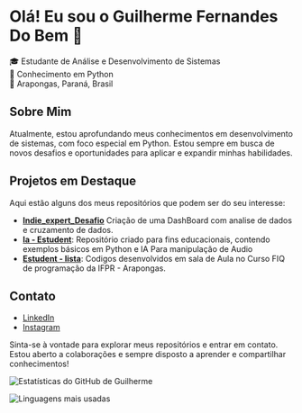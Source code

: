 # Olá! Eu sou o Guilherme Fernandes Do Bem 👋

🎓 Estudante de Análise e Desenvolvimento de Sistemas  
🐍 Conhecimento em Python  
📍 Arapongas, Paraná, Brasil

## Sobre Mim

Atualmente, estou aprofundando meus conhecimentos em desenvolvimento de sistemas, com foco especial em Python. Estou sempre em busca de novos desafios e oportunidades para aplicar e expandir minhas habilidades.

## Projetos em Destaque

Aqui estão alguns dos meus repositórios que podem ser do seu interesse:

- [**Indie_expert_Desafio**](https://github.com/GuilhermeFer29/indie_expert_challenge) Criação de uma DashBoard com analise de dados e cruzamento de dados. 
- [**Ia - Estudent**](https://github.com/GuilhermeFer29/IA_Estudent_Songs): Repositório criado para fins educacionais, contendo exemplos básicos em Python e IA Para manipulação de Audio  
- [**Estudent - lista**](https://github.com/GuilhermeFer29/Aula-Sobre-lista-Curso-De-python): Codigos desenvolvidos em sala de Aula no Curso FIQ de programação da IFPR - Arapongas.  

## Contato

- [LinkedIn](https://www.linkedin.com/in/guilherme-fernandes-do-bem)  
- [Instagram](https://www.instagram.com/gui_fernandes_gl)  

Sinta-se à vontade para explorar meus repositórios e entrar em contato. Estou aberto a colaborações e sempre disposto a aprender e compartilhar conhecimentos!

![Estatísticas do GitHub de Guilherme](https://github-readme-stats.vercel.app/api?username=GuilhermeFer29&show_icons=true&theme=radical)

![Linguagens mais usadas](https://github-readme-stats.vercel.app/api/top-langs/?username=GuilhermeFer29&layout=compact&theme=radical)

